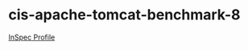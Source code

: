 # cis-apache-tomcat-benchmark-8

[InSpec Profile](https://github.com/mitre/apache-tomcat-8-cis-baseline)			

<Accordian/>


